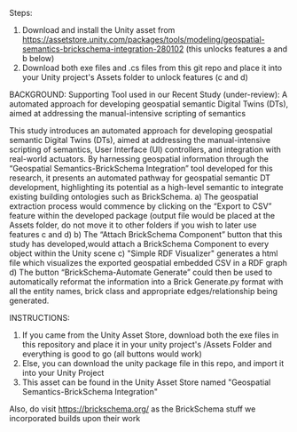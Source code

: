 Steps:
1) Download and install the Unity asset from https://assetstore.unity.com/packages/tools/modeling/geospatial-semantics-brickschema-integration-280102 (this unlocks features a and b below)
2) Download both exe files and .cs files from this git repo and place it into your Unity project's Assets folder to unlock features (c and d)


BACKGROUND:
Supporting Tool used in our Recent Study (under-review):
A automated approach for developing geospatial semantic Digital Twins (DTs), aimed at addressing the manual-intensive scripting of semantics

This study introduces an automated approach for developing geospatial semantic Digital Twins (DTs), aimed at addressing the manual-intensive scripting of semantics, User Interface (UI) controllers, and integration with real-world actuators. By harnessing geospatial information through the “Geospatial Semantics-BrickSchema Integration” tool developed for this research, it presents an automated pathway for geospatial semantic DT development, highlighting its potential as a high-level semantic to integrate existing building ontologies such as BrickSchema.
a) The geospatial extraction process would commence by clicking on the “Export to CSV” feature within the developed package (output file would be placed at the Assets folder, do not move it to other folders if you wish to later use features c and d)
b) The “Attach BrickSchema Component” button that this study has developed,would attach a BrickSchema Component to every object within the Unity scene
c) "Simple RDF Visualizer" generates a html file which visualizes the exported geospatial embedded CSV in a RDF graph
d) The button “BrickSchema-Automate Generate” could then be used to automatically reformat the information into a Brick Generate.py format with all the entity names, brick class and appropriate edges/relationship being generated.

INSTRUCTIONS:
1) If you came from the Unity Asset Store, download both the exe files in this repository and place it in your unity project's /Assets Folder and everything is good to go (all buttons would work)
2) Else, you can download the unity package file in this repo, and import it into your Unity Project
3) This asset can be found in the Unity Asset Store named "Geospatial Semantics-BrickSchema Integration"

Also, do visit https://brickschema.org/ as the BrickSchema stuff we incorporated builds upon their work
